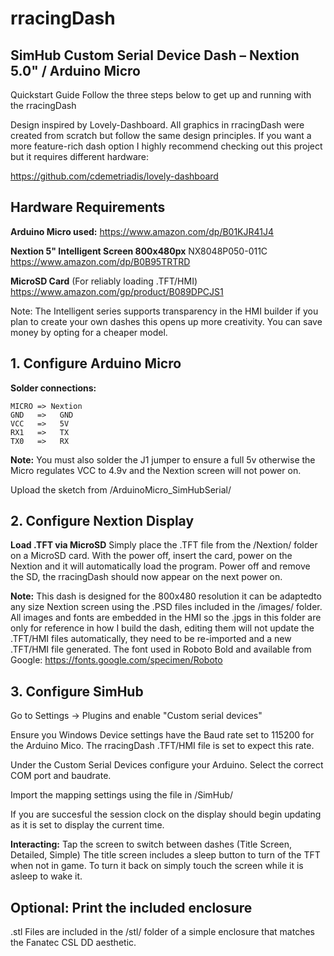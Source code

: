 # rracingDash
## SimHub Custom Serial Device Dash – Nextion 5.0" / Arduino Micro

Quickstart Guide
Follow the three steps below to get up and running with the rracingDash

Design inspired by Lovely-Dashboard. All graphics in rracingDash were 
created from scratch but follow the same design principles. If you want 
a more feature-rich dash option I highly recommend checking out this project
but it requires different hardware: 

https://github.com/cdemetriadis/lovely-dashboard


## Hardware Requirements

**Arduino Micro used:**
https://www.amazon.com/dp/B01KJR41J4

**Nextion 5" Intelligent Screen 800x480px**
NX8048P050-011C
https://www.amazon.com/dp/B0B95TRTRD

**MicroSD Card** (For reliably loading .TFT/HMI)
https://www.amazon.com/gp/product/B089DPCJS1

Note: The Intelligent series supports transparency in the HMI builder
if you plan to create your own dashes this opens up more creativity. 
You can save money by opting for a cheaper model.


## 1. Configure Arduino Micro


**Solder connections:**


	MICRO => Nextion
	GND   =>   GND 
	VCC   =>   5V 
	RX1   =>   TX 
	TX0   =>   RX 

**Note:** You must also solder the J1 jumper to ensure a full 5v otherwise
the Micro regulates VCC to 4.9v and the Nextion screen will not power on.

Upload the sketch from /ArduinoMicro_SimHubSerial/


## 2. Configure Nextion Display

**Load .TFT via MicroSD**
Simply place the .TFT file from the /Nextion/ folder on a MicroSD 
card. With the power off, insert the card, power on the Nextion and
it will automatically load the program. Power off and remove the SD,
the rracingDash should now appear on the next power on.

**Note:** This dash is designed for the 800x480 resolution it can be 
adaptedto any size Nextion screen using the .PSD files included in 
the /images/ folder.  All images and fonts are embedded in the HMI so 
the .jpgs in this folder are only for reference in how I build the dash, 
editing them will not update the .TFT/HMI files automatically, they need 
to be re-imported and a new .TFT/HMI file generated. The font used in 
Roboto Bold and available from Google: https://fonts.google.com/specimen/Roboto


## 3. Configure SimHub

Go to Settings -> Plugins and enable "Custom serial devices"

Ensure you Windows Device settings have the Baud rate set to 115200
for the Arduino Mico. The rracingDash .TFT/HMI file is set to expect 
this rate.

Under the Custom Serial Devices configure your Arduino. Select the correct
COM port and baudrate.  

Import the mapping settings using the file in /SimHub/

If you are succesful the session clock on the display should begin 
updating as it is set to display the current time. 

**Interacting:**  Tap the screen to switch between dashes (Title Screen, Detailed, Simple)
The title screen includes a sleep button to turn of the TFT when not in game. To turn it
back on simply touch the screen while it is asleep to wake it.

## Optional: Print the included enclosure

.stl Files are included in the /stl/ folder of a simple enclosure
that matches the Fanatec CSL DD aesthetic. 